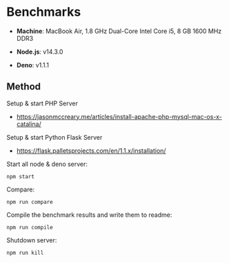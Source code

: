 # Benchmarks

- __Machine__: MacBook Air, 1.8 GHz Dual-Core Intel Core i5, 8 GB 1600 MHz DDR3

- __Node.js__: v14.3.0

- __Deno__: v1.1.1

## Method

Setup & start PHP Server
- https://jasonmccreary.me/articles/install-apache-php-mysql-mac-os-x-catalina/

Setup & start Python Flask Server
- https://flask.palletsprojects.com/en/1.1.x/installation/

Start all node & deno server:
  ```
  npm start
  ```
Compare:
  ```
  npm run compare
  ```

Compile the benchmark results and write them to readme:
  ```
  npm run compile
  ```

Shutdown server:
  ```
  npm run kill
  ```